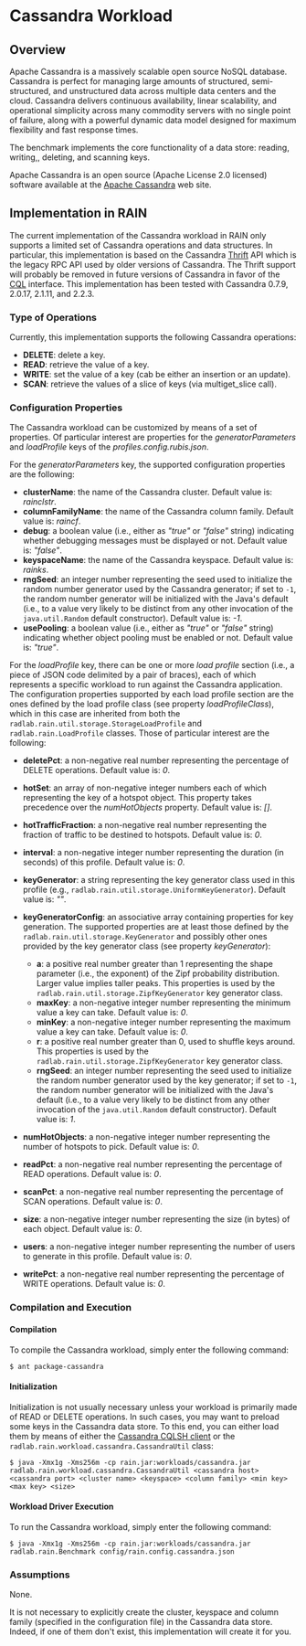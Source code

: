 Cassandra Workload
==================


## Overview

Apache Cassandra is a massively scalable open source NoSQL database.
Cassandra is perfect for managing large amounts of structured, semi-structured, and unstructured data across multiple data centers and the cloud.
Cassandra delivers continuous availability, linear scalability, and operational simplicity across many commodity servers with no single point of failure, along with a powerful dynamic data model designed for maximum flexibility and fast response times.

The benchmark implements the core functionality of a data store: reading, writing,, deleting, and scanning keys.

Apache Cassandra is an open source (Apache License 2.0 licensed) software available at the [Apache Cassandra](http://cassandra.apache.org/) web site.


## Implementation in RAIN

The current implementation of the Cassandra workload in RAIN only supports a limited set of Cassandra operations and data structures.
In particular, this implementation is based on the Cassandra [Thrift](http://thrift.apache.org/) API which is the legacy RPC API used by older versions of Cassandra.
The Thrift support will probably be removed in future versions of Cassandra in favor of the [CQL](http://docs.datastax.com/en/cql/3.3) interface.
This implementation has been tested with Cassandra 0.7.9, 2.0.17, 2.1.11, and 2.2.3.

### Type of Operations

Currently, this implementation supports the following Cassandra operations:
- **DELETE**: delete a key.
- **READ**: retrieve the value of a key.
- **WRITE**: set the value of a key (cab be either an insertion or an update).
- **SCAN**: retrieve the values of a slice of keys (via multiget_slice call).

### Configuration Properties

The Cassandra workload can be customized by means of a set of properties.
Of particular interest are properties for the *generatorParameters* and *loadProfile* keys of the *profiles.config.rubis.json*.

For the *generatorParameters* key, the supported configuration properties are the following:
- **clusterName**: the name of the Cassandra cluster.
  Default value is: *rainclstr*.
- **columnFamilyName**: the name of the Cassandra column family.
  Default value is: *raincf*.
- **debug**: a boolean value (i.e., either as *"true"* or *"false"* string) indicating whether debugging messages must be displayed or not.
  Default value is: *"false"*.
- **keyspaceName**: the name of the Cassandra keyspace.
  Default value is: *rainks*.
- **rngSeed**: an integer number representing the seed used to initialize the random number generator used by the Cassandra generator; if set to `-1`, the random number generator will be initialized with the Java's default (i.e., to a value very likely to be distinct from any other invocation of the `java.util.Random` default constructor).
  Default value is: *-1*.
- **usePooling**: a boolean value (i.e., either as *"true"* or *"false"* string) indicating whether object pooling must be enabled or not.
  Default value is: *"true"*.

For the *loadProfile* key, there can be one or more *load profile* section (i.e., a piece of JSON code delimited by a pair of braces), each of which represents a specific workload to run against the Cassandra application.
The configuration properties supported by each load profile section are the ones defined by the load profile class (see property *loadProfileClass*), which in this case are inherited from both the `radlab.rain.util.storage.StorageLoadProfile` and `radlab.rain.LoadProfile` classes.
Those of particular interest are the following:
- **deletePct**: a non-negative real number representing the percentage of DELETE operations.
  Default value is: *0*.
- **hotSet**: an array of non-negative integer numbers each of which representing the key of a hotspot object. This property takes precedence over the *numHotObjects* property.
  Default value is: *[]*.
- **hotTrafficFraction**: a non-negative real number representing the fraction of traffic to be destined to hotspots.
  Default value is: *0*.
- **interval**: a non-negative integer number representing the duration (in seconds) of this profile.
  Default value is: *0*.
- **keyGenerator**: a string representing the key generator class used in this profile (e.g., `radlab.rain.util.storage.UniformKeyGenerator`).
  Default value is: *""*.
- **keyGeneratorConfig**: an associative array containing properties for key generation.
  The supported properties are at least those defined by the `radlab.rain.util.storage.KeyGenerator` and possibly other ones provided by the key generator class (see property *keyGenerator*):
  - **a**: a positive real number greater than 1 representing the shape parameter (i.e., the exponent) of the Zipf probability distribution.
    Larger value implies taller peaks.
    This properties is used by the `radlab.rain.util.storage.ZipfKeyGenerator` key generator class.
  - **maxKey**: a non-negative integer number representing the minimum value a key can take.
    Default value is: *0*.
  - **minKey**: a non-negative integer number representing the maximum value a key can take.
    Default value is: *0*.
  - **r**: a positive real number greater than 0, used to shuffle keys around.
    This properties is used by the `radlab.rain.util.storage.ZipfKeyGenerator` key generator class.
  - **rngSeed**: an integer number representing the seed used to initialize the random number generator used by the key generator; if set to `-1`, the random number generator will be initialized with the Java's default (i.e., to a value very likely to be distinct from any other invocation of the `java.util.Random` default constructor).
    Default value is: *1*.

- **numHotObjects**: a non-negative integer number representing the number of hotspots to pick.
  Default value is: *0*.
- **readPct**: a non-negative real number representing the percentage of READ operations.
  Default value is: *0*.
- **scanPct**: a non-negative real number representing the percentage of SCAN operations.
  Default value is: *0*.
- **size**: a non-negative integer number representing the size (in bytes) of each object.
  Default value is: *0*.
- **users**: a non-negative integer number representing the number of users to generate in this profile.
  Default value is: *0*.
- **writePct**: a non-negative real number representing the percentage of WRITE operations.
  Default value is: *0*.


### Compilation and Execution

#### Compilation

To compile the Cassandra workload, simply enter the following command:

    $ ant package-cassandra

#### Initialization

Initialization is not usually necessary unless your workload is primarily made of READ or DELETE operations.
In such cases, you may want to preload some keys in the Cassandra data store.
To this end, you can either load them by means of either the [Cassandra CQLSH client](https://wiki.apache.org/cassandra/GettingStarted) or the `radlab.rain.workload.cassandra.CassandraUtil` class:

    $ java -Xmx1g -Xms256m -cp rain.jar:workloads/cassandra.jar radlab.rain.workload.cassandra.CassandraUtil <cassandra host> <cassandra port> <cluster name> <keyspace> <column family> <min key> <max key> <size>


#### Workload Driver Execution

To run the Cassandra workload, simply enter the following command:

    $ java -Xmx1g -Xms256m -cp rain.jar:workloads/cassandra.jar radlab.rain.Benchmark config/rain.config.cassandra.json

### Assumptions

None.

It is not necessary to explicitly create the cluster, keyspace and column family (specified in the configuration file) in the Cassandra data store.
Indeed, if one of them don't exist, this implementation will create it for you.
